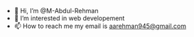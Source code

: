 - 👋 Hi, I’m @M-Abdul-Rehman
- 👀 I’m interested in web developement
- 📫 How to reach me my email is aarehman945@gmail.com
